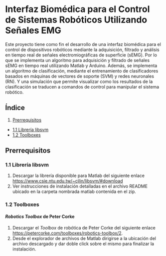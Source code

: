 # Interfaz Biomédica para el Control de Sistemas Robóticos Utilizando Señales EMG

Este proyecto tiene como fin el desarrollo de una interfaz biomédica para el control de dispositivos robóticos mediante la adquisición, filtrado y análisis en tiempo real de señales electromiográficas de superficie (sEMG). Por lo que se implementa un algoritmo para adquisición y filtrado de señales sEMG en tiempo real utilizando Matlab y Arduino. Además, se implementa un algoritmo de clasificación, mediante el entrenamiento de clasificadores basados en máquinas de vectores de soporte (SVM) y redes neuronales (RN). Y una simulación que permite visualizar como los resultados de la clasificación se traducen a comandos de control para manipular el sistema robótico. 

## Índice

1. [Prerrequisitos](#prerrequisitos)
  * [1.1 Librería libsvm](#libsvm)
  * [1.2 Toolboxes](#toolboxes)

## Prerrequisitos <a name="prerrequisitos"></a>

### 1.1 Librería libsvm <a name="libsvm"></a>
1. Descargar la librería disponible para Matlab del siguiente enlace https://www.csie.ntu.edu.tw/~cjlin/libsvm/#download
2. Ver instrucciones de instalación detalladas en el archivo README ubicado en la carpeta nombrada matlab contenida en el zip.

### 1.2 Toolboxes
#### *Robotics Toolbox* de Peter Corke
1. Descargar el *Toolbox* de robótica de Peter Corke del siguiente enlace https://petercorke.com/toolboxes/robotics-toolbox/2. 
2. Desde el explorador de archivos de Matlab dirigirse a la ubicación del archivo descargado y dar doble click sobre el mismo para finalizar la instalación.
